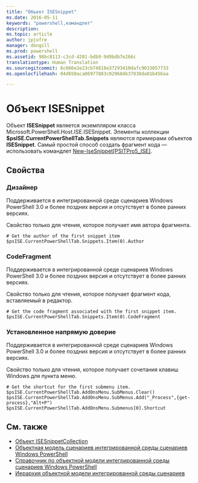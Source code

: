 ```yaml
---
title: "Объект ISESnippet"
ms.date: 2016-05-11
keywords: "powershell,командлет"
description: 
ms.topic: article
author: jpjofre
manager: dongill
ms.prod: powershell
ms.assetid: 98bc8113-c3cd-4201-bdb9-9d9bdb7e266c
translationtype: Human Translation
ms.sourcegitcommit: 6c666e2e23cb74818e37293410dafc9033057733
ms.openlocfilehash: 04d650aca06977883c029684b37838da01b456aa

---
```


# Объект ISESnippet
  Объект **ISESnippet** является экземпляром класса Microsoft.PowerShell.Host.ISE.ISESnippet. Элементы коллекции **$psISE.CurrentPowerShellTab.Snippets** являются примерами объектов **ISESnippet**. Самый простой способ создать фрагмент кода — использовать командлет [New-IseSnippet&#91;PSITPro5_ISE&#93;](https://technet.microsoft.com/en-us/library/0a6339a3-2683-4a8e-8929-90ad9a95c3e0).

## Свойства

###  <a name="DisplayName"></a> Дизайнер
  Поддерживается в интегрированной среде сценариев Windows PowerShell 3.0 и более поздних версия и отсутствует в более ранних версиях. 

 Свойство только для чтения, которое получает имя автора фрагмента.

```
# Get the author of the first snippet item
$psISE.CurrentPowerShellTab.Snippets.Item(0).Author

```

###  <a name="Action"></a> CodeFragment
  Поддерживается в интегрированной среде сценариев Windows PowerShell 3.0 и более поздних версия и отсутствует в более ранних версиях. 

 Свойство только для чтения, которое получает фрагмент кода, вставляемый в редактор.

```
# Get the code fragment associated with the first snippet item.
$psISE.CurrentPowerShellTab.Snippets.Item(0).CodeFragment

```

###  <a name="Shortcut"></a> Установленное напрямую доверие
  Поддерживается в интегрированной среде сценариев Windows PowerShell 3.0 и более поздних версия и отсутствует в более ранних версиях. 

 Свойство только для чтения, которое получает сочетания клавиш Windows для пункта меню.

```
# Get the shortcut for the first submenu item.
$psISE.CurrentPowerShellTab.AddOnsMenu.SubMenus.Clear()
$psISE.CurrentPowerShellTab.AddOnsMenu.SubMenus.Add("_Process",{get-process},"Alt+P")
$psISE.CurrentPowerShellTab.AddOnsMenu.Submenus[0].Shortcut
```

## См. также
- [Объект ISESnippetCollection](The-ISESnippetCollection-Object.md) 
- [Объектная модель сценариев интегрированной среды сценариев Windows PowerShell](The-Windows-PowerShell-ISE-Scripting-Object-Model.md) 
- [Справочник по объектной модели интегрированной среды сценариев Windows PowerShell](Windows-PowerShell-ISE-Object-Model-Reference.md) 
- [Иерархия объектной модели интегрированной среды сценариев](The-ISE-Object-Model-Hierarchy.md)

  



<!--HONumber=Oct16_HO3-->


